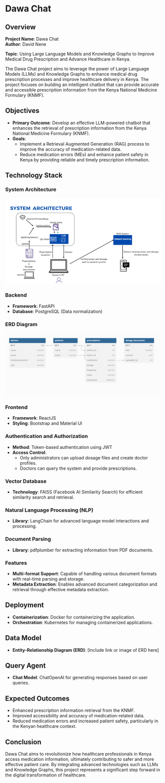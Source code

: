 # Dawa Chat

## Overview

**Project Name**: Dawa Chat  
**Author**: David Nene  

**Topic**: Using Large Language Models and Knowledge Graphs to Improve Medical Drug Prescription and Advance Healthcare in Kenya.

The Dawa Chat project aims to leverage the power of Large Language Models (LLMs) and Knowledge Graphs to enhance medical drug prescription processes and improve healthcare delivery in Kenya. The project focuses on building an intelligent chatbot that can provide accurate and accessible prescription information from the Kenya National Medicine Formulary (KNMF).

## Objectives

- **Primary Outcome**: Develop an effective LLM-powered chatbot that enhances the retrieval of prescription information from the Kenya National Medicine Formulary (KNMF).
- **Goals**:
  - Implement a Retrieval Augmented Generation (RAG) process to improve the accuracy of medication-related data.
  - Reduce medication errors (MEs) and enhance patient safety in Kenya by providing reliable and timely prescription information.

## Technology Stack

### System Architecture
<img src="app/static/system_architecture.png" alt="System Architecture Diagram" width="500">

### Backend
- **Framework**: FastAPI
- **Database**: PostgreSQL (Data normalization)
### ERD Diagram
<img src="app/static/ERD.png" alt="ERD Diagram" width="500">

### Frontend
- **Framework**: ReactJS
- **Styling**: Bootstrap and Material UI

### Authentication and Authorization
- **Method**: Token-based authentication using JWT
- **Access Control**:
  - Only administrators can upload dosage files and create doctor profiles.
  - Doctors can query the system and provide prescriptions.

### Vector Database
- **Technology**: FAISS (Facebook AI Similarity Search) for efficient similarity search and retrieval.

### Natural Language Processing (NLP)
- **Library**: LangChain for advanced language model interactions and processing.

### Document Parsing
- **Library**: pdfplumber for extracting information from PDF documents.

### Features
- **Multi-format Support**: Capable of handling various document formats with real-time parsing and storage.
- **Metadata Extraction**: Enables advanced document categorization and retrieval through effective metadata extraction.

## Deployment

- **Containerization**: Docker for containerizing the application.
- **Orchestration**: Kubernetes for managing containerized applications.

## Data Model

- **Entity-Relationship Diagram (ERD)**: [Include link or image of ERD here]
  
## Query Agent
- **Chat Model**: ChatOpenAI for generating responses based on user queries.

## Expected Outcomes
- Enhanced prescription information retrieval from the KNMF.
- Improved accessibility and accuracy of medication-related data.
- Reduced medication errors and increased patient safety, particularly in the Kenyan healthcare context.

## Conclusion
Dawa Chat aims to revolutionize how healthcare professionals in Kenya access medication information, ultimately contributing to safer and more effective patient care. By integrating advanced technologies such as LLMs and Knowledge Graphs, this project represents a significant step forward in the digital transformation of healthcare.